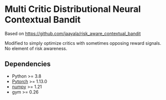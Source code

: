 # Multi Critic Distributional Neural Contextual Bandit

Based on https://github.com/jaayala/risk_aware_contextual_bandit

Modified to simply optimize critics with sometimes opposing reward signals.  No element of risk awareness.

## Dependencies
* Python >= 3.8
* [Pytorch](https://pytorch.org/) >= 1.13.0 
* [numpy](https://numpy.org/) >= 1.21
* gym >= 0.26


